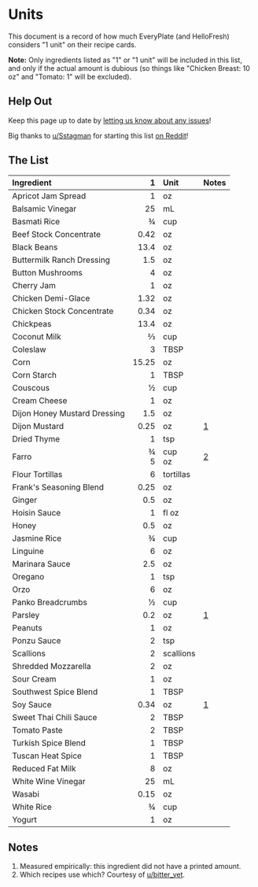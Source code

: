 # Units

This document is a record of how much EveryPlate (and HelloFresh) considers "1 unit" on
their recipe cards.

**Note:** Only ingredients listed as "1" or "1 unit" will be included in this list, and
only if the actual amount is dubious (so things like "Chicken Breast: 10 oz" and "Tomato:
1" will be excluded).

## Help Out

Keep this page up to date by [letting us know about any issues](https://github.com/eslindsey/everyplate/issues)!

Big thanks to [u/Sstagman](https://www.reddit.com/user/Sstagman/) for starting this list
[on Reddit](https://www.reddit.com/r/everyplate/comments/et0ggm/1_unit/)!

## The List

| Ingredient | 1 | Unit | Notes |
|:-----------|--:|:-----|:------|
| Apricot Jam Spread | 1 | oz |
| Balsamic Vinegar | 25 | mL |
| Basmati Rice | ¾ | cup |
| Beef Stock Concentrate | 0.42 | oz |
| Black Beans | 13.4 | oz |
| Buttermilk Ranch Dressing | 1.5 | oz |
| Button Mushrooms | 4 | oz |
| Cherry Jam | 1 | oz |
| Chicken Demi-Glace | 1.32 | oz |
| Chicken Stock Concentrate | 0.34 | oz |
| Chickpeas | 13.4 | oz |
| Coconut Milk | ⅔ | cup |
| Coleslaw | 3 | TBSP |
| Corn | 15.25 | oz |
| Corn Starch | 1 | TBSP |
| Couscous | ½ | cup |
| Cream Cheese | 1 | oz |
| Dijon Honey Mustard Dressing | 1.5 | oz |
| Dijon Mustard | 0.25 | oz | [1](#notes) |
| Dried Thyme | 1 | tsp |
| Farro | ¾<br/>5 | cup<br/>oz | [2](#notes) |
| Flour Tortillas | 6 | tortillas |
| Frank's Seasoning Blend | 0.25 | oz |
| Ginger | 0.5 | oz |
| Hoisin Sauce | 1 | fl oz |
| Honey | 0.5 | oz |
| Jasmine Rice | ¾ | cup |
| Linguine | 6 | oz |
| Marinara Sauce | 2.5 | oz |
| Oregano | 1 | tsp |
| Orzo | 6 | oz |
| Panko Breadcrumbs | ½ | cup |
| Parsley | 0.2 | oz | [1](#notes) |
| Peanuts | 1 | oz |
| Ponzu Sauce | 2 | tsp |
| Scallions | 2 | scallions |
| Shredded Mozzarella | 2 | oz |
| Sour Cream | 1 | oz |
| Southwest Spice Blend | 1 | TBSP |
| Soy Sauce | 0.34 | oz | [1](#notes) |
| Sweet Thai Chili Sauce | 2 | TBSP |
| Tomato Paste | 2 | TBSP |
| Turkish Spice Blend | 1 | TBSP |
| Tuscan Heat Spice | 1 | TBSP |
| Reduced Fat Milk | 8 | oz |
| White Wine Vinegar | 25 | mL |
| Wasabi | 0.15 | oz |
| White Rice | ¾ | cup |
| Yogurt | 1 | oz |

## Notes

1. Measured empirically: this ingredient did not have a printed amount.
2. Which recipes use which? Courtesy of [u/bitter_vet](https://www.reddit.com/user/bitter_vet/).
